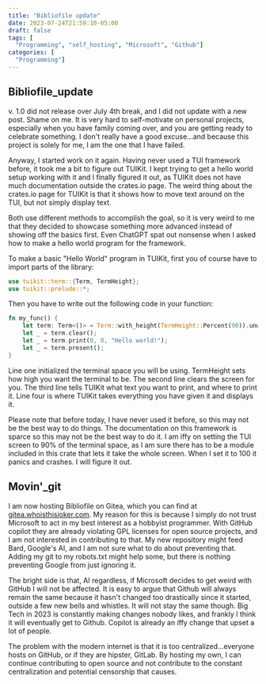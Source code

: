 ```yaml
---
title: "Bibliofile update"
date: 2023-07-24T21:59:10-05:00
draft: false
tags: [
  "Programming", "self_hosting", "Microsoft", "Github"]
categories: [
  "Programming"]
---
```


## Bibliofile_update
v. 1.0 did not release over July 4th break, and I did not update with a new post. Shame on me. 
It is very hard to self-motivate on personal projects, especially when you have family coming over, and you are getting ready to celebrate something. I don't really have a good excuse...and because this project is solely for me, I am the one that I have failed. 

Anyway, I started work on it again. Having never used a TUI framework before, it took me a bit to figure out TUIKit. I kept trying to get a hello world setup working with it and I finally figured it out, as TUIKit does not have much documentation outside the crates.io page. The weird thing about the crates.io page for TUIKit is that it shows how to move text around on the TUI, but not simply display text. 

Both use different methods to accomplish the goal, so it is very weird to me that they decided to showcase something more advanced instead of showing off the basics first. Even ChatGPT spat out nonsense when I asked how to make a hello world program for the framework.


To make a basic "Hello World" program in TUIKit, first you of course have to import parts of the library:

```rust
use tuikit::term::{Term, TermHeight};
use tuikit::prelude::*;
```

Then you have to write out the following code in your function:

```rust
fn my_func() {
    let term: Term<()> = Term::with_height(TermHeight::Percent(90)).unwrap();
    let _ = term.clear();
    let _ = term.print(0, 0, "Hello world!");
    let _ = term.present();
}
```
Line one initialized the terminal space you will be using. TermHeight sets how high you want the terminal to be. The second line clears the screen for you. The third line tells TUIKit what text you want to print, and where to print it. Line four is where TUIKit takes everything you have given it and displays it.

Please note that before today, I have never used it before, so this may not be the best way to do things. The documentation on this framework is sparce so this may not be the best way to do it. I am iffy on setting the TUI screen to 90% of the terminal space, as I am sure there has to be a module included in this crate that lets it take the whole screen. When I set it to 100 it panics and crashes. I will figure it out.

## Movin'_git

I am now hosting Bibliofile on Gitea, which you can find at [gitea.whoisthisjoker.com](https://gitea.whoisthisjoker.com). My reason for this is because I simply do not trust Microsoft to act in my best interest as a hobbyist programmer. With GitHub copilot they are already violating GPL licenses for open source projects, and I am not interested in contributing to that. My new repository might feed Bard, Google's AI, and I am not sure what to do about preventing that. Adding my git to my robots.txt might help some, but there is nothing preventing Google from just ignoring it. 

The bright side is that, AI regardless, if Microsoft decides to get weird with GitHub I will not be affected. It is easy to argue that Github will always remain the same because it hasn't changed too drastically since it started, outside a few new bells and whistles. It will not stay the same though. Big Tech in 2023 is constantly making changes nobody likes, and frankly I think it will eventually get to Github. Copilot is already an iffy change that upset a lot of people.

The problem with the modern internet is that it is too centralized...everyone hosts on GitHub, or if they are hipster, GitLab. By hosting my own, I can continue contributing to open source and not contribute to the constant centralization and potential censorship that causes. 